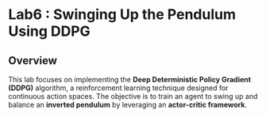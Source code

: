 # Lab6 : Swinging Up the Pendulum Using DDPG

## Overview

This lab focuses on implementing the **Deep Deterministic Policy Gradient (DDPG)** algorithm, a reinforcement learning technique designed for continuous action spaces. The objective is to train an agent to swing up and balance an **inverted pendulum** by leveraging an **actor-critic framework**.
